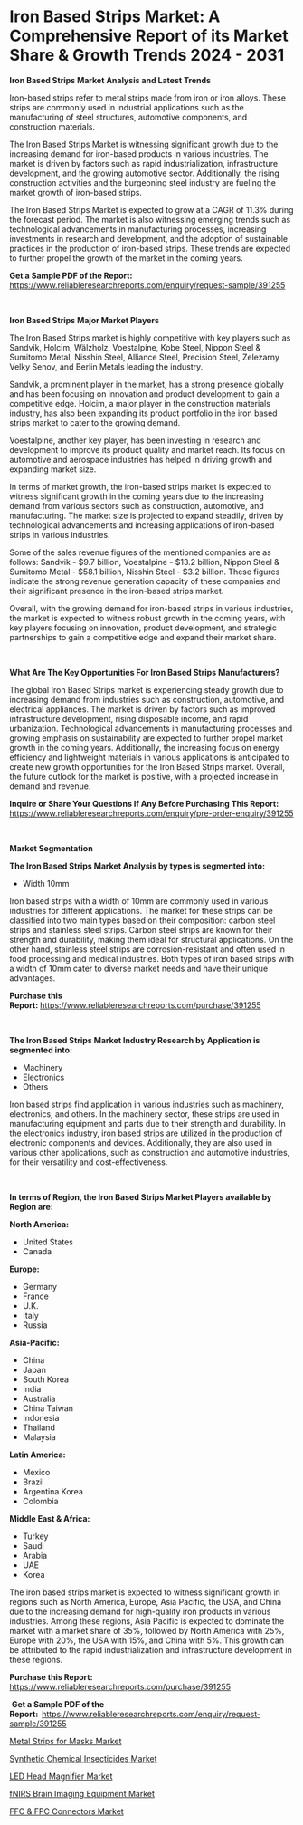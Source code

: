 <p><h1>Iron Based Strips Market: A Comprehensive Report of its Market Share & Growth Trends 2024 - 2031</h1></p><p><strong>Iron Based Strips Market Analysis and Latest Trends</strong></p>
<p><p>Iron-based strips refer to metal strips made from iron or iron alloys. These strips are commonly used in industrial applications such as the manufacturing of steel structures, automotive components, and construction materials.</p><p>The Iron Based Strips Market is witnessing significant growth due to the increasing demand for iron-based products in various industries. The market is driven by factors such as rapid industrialization, infrastructure development, and the growing automotive sector. Additionally, the rising construction activities and the burgeoning steel industry are fueling the market growth of iron-based strips.</p><p>The Iron Based Strips Market is expected to grow at a CAGR of 11.3% during the forecast period. The market is also witnessing emerging trends such as technological advancements in manufacturing processes, increasing investments in research and development, and the adoption of sustainable practices in the production of iron-based strips. These trends are expected to further propel the growth of the market in the coming years.</p></p>
<p><strong>Get a Sample PDF of the Report:&nbsp;</strong> <a href="https://www.reliableresearchreports.com/enquiry/request-sample/391255">https://www.reliableresearchreports.com/enquiry/request-sample/391255</a></p>
<p>&nbsp;</p>
<p><strong>Iron Based Strips Major Market Players</strong></p>
<p><p>The Iron Based Strips market is highly competitive with key players such as Sandvik, Holcim, Wälzholz, Voestalpine, Kobe Steel, Nippon Steel & Sumitomo Metal, Nisshin Steel, Alliance Steel, Precision Steel, Zelezarny Velky Senov, and Berlin Metals leading the industry. </p><p>Sandvik, a prominent player in the market, has a strong presence globally and has been focusing on innovation and product development to gain a competitive edge. Holcim, a major player in the construction materials industry, has also been expanding its product portfolio in the iron based strips market to cater to the growing demand. </p><p>Voestalpine, another key player, has been investing in research and development to improve its product quality and market reach. Its focus on automotive and aerospace industries has helped in driving growth and expanding market size. </p><p>In terms of market growth, the iron-based strips market is expected to witness significant growth in the coming years due to the increasing demand from various sectors such as construction, automotive, and manufacturing. The market size is projected to expand steadily, driven by technological advancements and increasing applications of iron-based strips in various industries.</p><p>Some of the sales revenue figures of the mentioned companies are as follows: Sandvik - $9.7 billion, Voestalpine - $13.2 billion, Nippon Steel & Sumitomo Metal - $58.1 billion, Nisshin Steel - $3.2 billion. These figures indicate the strong revenue generation capacity of these companies and their significant presence in the iron-based strips market. </p><p>Overall, with the growing demand for iron-based strips in various industries, the market is expected to witness robust growth in the coming years, with key players focusing on innovation, product development, and strategic partnerships to gain a competitive edge and expand their market share.</p></p>
<p>&nbsp;</p>
<p><strong>What Are The Key Opportunities For Iron Based Strips Manufacturers?</strong></p>
<p><p>The global Iron Based Strips market is experiencing steady growth due to increasing demand from industries such as construction, automotive, and electrical appliances. The market is driven by factors such as improved infrastructure development, rising disposable income, and rapid urbanization. Technological advancements in manufacturing processes and growing emphasis on sustainability are expected to further propel market growth in the coming years. Additionally, the increasing focus on energy efficiency and lightweight materials in various applications is anticipated to create new growth opportunities for the Iron Based Strips market. Overall, the future outlook for the market is positive, with a projected increase in demand and revenue.</p></p>
<p><strong>Inquire or Share Your Questions If Any Before Purchasing This Report:</strong> <a href="https://www.reliableresearchreports.com/enquiry/pre-order-enquiry/391255">https://www.reliableresearchreports.com/enquiry/pre-order-enquiry/391255</a></p>
<p>&nbsp;</p>
<p><strong>Market Segmentation</strong></p>
<p><strong>The Iron Based Strips Market Analysis by types is segmented into:</strong></p>
<p><ul><li>Width 10mm</li></ul></p>
<p><p>Iron based strips with a width of 10mm are commonly used in various industries for different applications. The market for these strips can be classified into two main types based on their composition: carbon steel strips and stainless steel strips. Carbon steel strips are known for their strength and durability, making them ideal for structural applications. On the other hand, stainless steel strips are corrosion-resistant and often used in food processing and medical industries. Both types of iron based strips with a width of 10mm cater to diverse market needs and have their unique advantages.</p></p>
<p><strong>Purchase this Report:&nbsp;</strong><a href="https://www.reliableresearchreports.com/purchase/391255">https://www.reliableresearchreports.com/purchase/391255</a></p>
<p>&nbsp;</p>
<p><strong>The Iron Based Strips Market Industry Research by Application is segmented into:</strong></p>
<p><ul><li>Machinery</li><li>Electronics</li><li>Others</li></ul></p>
<p><p>Iron based strips find application in various industries such as machinery, electronics, and others. In the machinery sector, these strips are used in manufacturing equipment and parts due to their strength and durability. In the electronics industry, iron based strips are utilized in the production of electronic components and devices. Additionally, they are also used in various other applications, such as construction and automotive industries, for their versatility and cost-effectiveness.</p></p>
<p>&nbsp;</p>
<p><strong>In terms of Region, the Iron Based Strips Market Players available by Region are:</strong></p>
<p>
    <p> <strong> North America: </strong>
        <ul>
            <li>United States</li>
            <li>Canada</li>
        </ul>
        </p> 
    <p> <strong> Europe: </strong>
        <ul>
            <li>Germany</li>
            <li>France</li>
            <li>U.K.</li>
            <li>Italy</li>
            <li>Russia</li>
        </ul>
        </p> 
    <p> <strong> Asia-Pacific: </strong>
        <ul>
            <li>China</li>
            <li>Japan</li>
            <li>South Korea</li>
            <li>India</li>
            <li>Australia</li>
            <li>China Taiwan</li>
            <li>Indonesia</li>
            <li>Thailand</li>
            <li>Malaysia</li>
        </ul>
        </p> 
    <p> <strong> Latin America: </strong>
        <ul>
            <li>Mexico</li>
            <li>Brazil</li>
            <li>Argentina Korea</li>
            <li>Colombia</li>
        </ul>
        </p> 
    <p> <strong> Middle East & Africa: </strong>
        <ul>
            <li>Turkey</li>
            <li>Saudi</li>
            <li>Arabia</li>
            <li>UAE</li>
            <li>Korea</li>
        </ul>
    </p>
    </p>
<p><p>The iron based strips market is expected to witness significant growth in regions such as North America, Europe, Asia Pacific, the USA, and China due to the increasing demand for high-quality iron products in various industries. Among these regions, Asia Pacific is expected to dominate the market with a market share of 35%, followed by North America with 25%, Europe with 20%, the USA with 15%, and China with 5%. This growth can be attributed to the rapid industrialization and infrastructure development in these regions.</p></p>
<p><strong>Purchase this Report: </strong><a href="https://www.reliableresearchreports.com/purchase/391255">https://www.reliableresearchreports.com/purchase/391255</a></p>
<p>&nbsp;<strong>Get a Sample PDF of the Report:&nbsp;&nbsp;</strong><a href="https://www.reliableresearchreports.com/enquiry/request-sample/391255">https://www.reliableresearchreports.com/enquiry/request-sample/391255</a></p>
<p><strong></strong></p>
<p><p><a href="https://github.com/kosella/Market-Research-Report-List-2/blob/main/metal-strips-for-masks-market.md">Metal Strips for Masks Market</a></p><p><a href="https://pretty-mail-caf.notion.site/Synthetic-Chemical-Insecticides-Market-Size-Focuses-on-Market-Dynamics-In-Depth-Analysis-and-Future-a83a5c1f4754410d9068650ca65a6db6">Synthetic Chemical Insecticides Market</a></p><p><a href="https://view.publitas.com/reportprime-1/led-head-magnifier-market-research-report-forecasted-for-period-from-2024-2031-by-market-type-market-application-and-region/">LED Head Magnifier Market</a></p><p><a href="https://flame-sidecar-702.notion.site/fNIRS-Brain-Imaging-Equipment-Market-Offer-Valuable-Insights-into-Market-Size-Market-Share-Market--402188752fd747eaa900310f66d852d5">fNIRS Brain Imaging Equipment Market</a></p><p><a href="https://view.publitas.com/reportprime-1/ffc-fpc-connectors-market-dynamics-2024-2031-also-about-its-market-trends-projections-and-opportunities/">FFC & FPC Connectors Market</a></p></p>